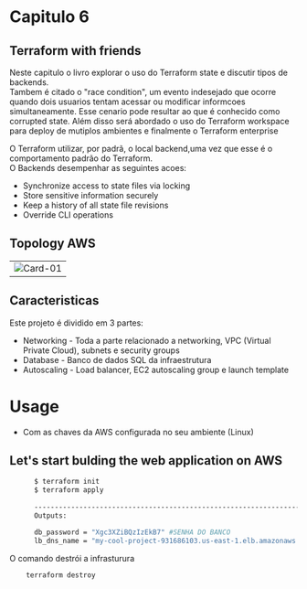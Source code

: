 # Capitulo 6
## Terraform with friends
Neste capitulo o livro explorar o uso do Terraform state e discutir tipos de backends.<br>
Tambem é citado o "race condition", um evento indesejado que ocorre quando dois usuarios tentam acessar ou modificar informcoes simultaneamente. Esse cenario pode resultar ao que é conhecido como corrupted state.
Além disso será abordado o uso do Terraform workspace para deploy de mutiplos ambientes e finalmente o Terraform enterprise<br>

O Terraform utilizar, por padrã, o local backend,uma vez que esse é o comportamento padrão do Terraform.<br>
O Backends desempenhar as seguintes acoes:
- Synchronize access to state files via locking
- Store sensitive information securely
- Keep a history of all state file revisions
- Override CLI operations
 

## Topology AWS
<table>
  <td>
<img src="" alt="Card-01">
  </td>
</table>

## Caracteristicas
Este projeto é dividido em 3 partes:
- Networking - Toda a parte relacionado a networking, VPC (Virtual Private Cloud), subnets e security groups
- Database - Banco de dados SQL da infraestrutura
- Autoscaling - Load balancer, EC2 autoscaling group e launch template


# Usage

- Com as chaves da AWS configurada no seu ambiente (Linux)

 ## Let's start bulding the web application on AWS
```bash
      $ terraform init  
      $ terraform apply
      
      -----------------------------------------------------------------------
      Outputs:

      db_password = "Xgc3XZiBQzIzEkB7" #SENHA DO BANCO
      lb_dns_name = "my-cool-project-931686103.us-east-1.elb.amazonaws.com" #DNS name do LB
  ```
  O comando destrói a infrasturura
  
  ```bash
      terraform destroy  
 ```
  
  
